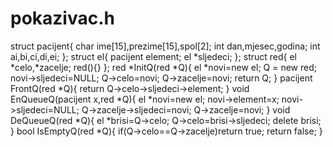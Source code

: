 pokazivac.h
===========
struct pacijent{
	char ime[15],prezime[15],spol[2];
	int dan,mjesec,godina;
	int ai,bi,ci,di,ei;
};
struct el{
	pacijent element;
	el *sljedeci;
};
struct red{
	el *celo,*zacelje;
	red(){}
};
red *InitQ(red *Q){
	el *novi=new el;
	Q = new red;
	novi->sljedeci=NULL;
	Q->celo=novi;
	Q->zacelje=novi;
	return Q;
}
pacijent FrontQ(red *Q){
	return Q->celo->sljedeci->element;
}
void EnQueueQ(pacijent x,red *Q){
	el *novi=new el;
	novi->element=x;
	novi->sljedeci=NULL;
	Q->zacelje->sljedeci=novi;
	Q->zacelje=novi;
}
void DeQueueQ(red *Q){
	el *brisi=Q->celo;
	Q->celo=brisi->sljedeci;
	delete brisi;
}
bool IsEmptyQ(red *Q){
	if(Q->celo==Q->zacelje)return true;
	return false;
}
